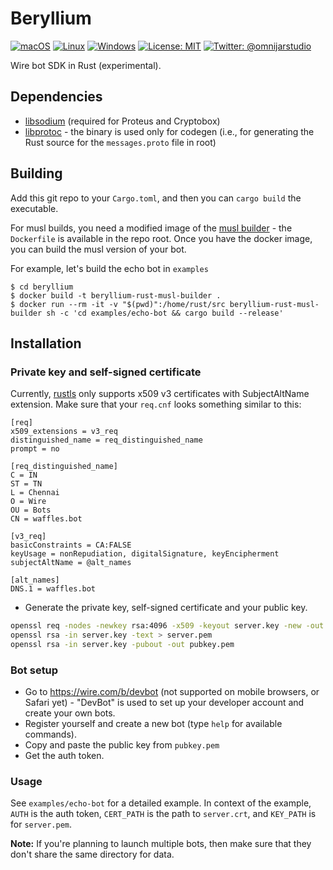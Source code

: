 # Beryllium

[![macOS](https://img.shields.io/badge/os-macOS-green.svg?style=flat)]()
[![Linux](https://img.shields.io/badge/os-linux-green.svg?style=flat)]()
[![Windows](https://img.shields.io/badge/os-windows-green.svg?style=flat)]()
[![License: MIT](https://img.shields.io/badge/License-MIT-yellow.svg?style=flat)](https://opensource.org/licenses/MIT)
[![Twitter: @omnijarstudio](https://img.shields.io/badge/contact-@omnijarstudio-blue.svg?style=flat)](https://twitter.com/omnijarstudio)

Wire bot SDK in Rust (experimental).

## Dependencies

 - [libsodium](https://github.com/jedisct1/libsodium) (required for Proteus and Cryptobox)
 - [libprotoc](https://github.com/google/protobuf) - the binary is used only for codegen (i.e., for generating the Rust source for the `messages.proto` file in root)

## Building

Add this git repo to your `Cargo.toml`, and then you can `cargo build` the executable.

For musl builds, you need a modified image of the [musl builder](https://github.com/emk/rust-musl-builder) - the `Dockerfile` is available in the repo root. Once you have the docker image, you can build the musl version of your bot.

For example, let's build the echo bot in `examples`

```
$ cd beryllium
$ docker build -t beryllium-rust-musl-builder .
$ docker run --rm -it -v "$(pwd)":/home/rust/src beryllium-rust-musl-builder sh -c 'cd examples/echo-bot && cargo build --release'
```

## Installation

### Private key and self-signed certificate

Currently, [rustls](https://github.com/ctz/rustls) only supports x509 v3 certificates with SubjectAltName extension. Make sure that your `req.cnf` looks something similar to this:

```
[req]
x509_extensions = v3_req
distinguished_name = req_distinguished_name
prompt = no

[req_distinguished_name]
C = IN
ST = TN
L = Chennai
O = Wire
OU = Bots
CN = waffles.bot

[v3_req]
basicConstraints = CA:FALSE
keyUsage = nonRepudiation, digitalSignature, keyEncipherment
subjectAltName = @alt_names

[alt_names]
DNS.1 = waffles.bot
```

 - Generate the private key, self-signed certificate and your public key.

``` bash
openssl req -nodes -newkey rsa:4096 -x509 -keyout server.key -new -out server.crt -config req.cnf -sha256 -days 7500
openssl rsa -in server.key -text > server.pem
openssl rsa -in server.key -pubout -out pubkey.pem
```

### Bot setup

 - Go to https://wire.com/b/devbot (not supported on mobile browsers, or Safari yet) - "DevBot" is used to set up your developer account and create your own bots.
 - Register yourself and create a new bot (type `help` for available commands).
 - Copy and paste the public key from `pubkey.pem`
 - Get the auth token.

### Usage

See `examples/echo-bot` for a detailed example. In context of the example, `AUTH` is the auth token, `CERT_PATH` is the path to `server.crt`, and `KEY_PATH` is for `server.pem`.

**Note:** If you're planning to launch multiple bots, then make sure that they don't share the same directory for data.
